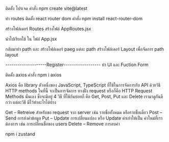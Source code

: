 ติดตั้ง โปรเจค
คำสั่ง npm create vite@latest

ทำ routes 
ติดตั้ง react router dom
คำสั่ง npm install react-router-dom

สร้างโฟล์เดอร์ Routes
สร้างไฟล์ AppRoutes.jsx

นำไปเรียกใช้ ใน ไฟล์ App.jsx

กลับมาทำ path และ สร้างโฟล์เดอร์ paeg แต่ละ path 
สร้างโฟล์เดอร์ Layout เพื่อจัดการ path layout 

--------------------Register------------------
ทำ UI และ Fuction Form

ติดตั้ง axios 
คำสั่ง npm i axios

Axios คือ library ตัวหนึ่งของ JavaScript, TypeScript ที่ใช้ในการจัดการกับ API ด้วยวิธี HTTP methods ในที่นี้ จะเป็นการจัดการ ทางฝั่ง request หรือก็คือ HTTP Request Methods นั่นเอง ซึ่งจะมีอยู่ 4 วิธี ที่ใช้กันบ่อยก็ คือ Get, Post, Put และ Delete เรามาดูกันดีกว่า แต่ละวิธี มีไว้ทำอะไรได้บ้าง

Get – Retreive สำหรับขอ request จาก server เช่น รายชื่อทั้งหมด หรือรายชื่อเดี่ยว
Post – Send การส่งค่าข้อมูล
Put – Update การเปลี่ยนแปลง หรือ Update ค่าเก่าให้เป็น ค่าใหม่ที่เราต้องการ เช่น การเปลี่ยนชื่อของ users
Delete – Remove การลบค่า


npm i zustand